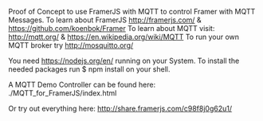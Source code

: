 Proof of Concept to use FramerJS with MQTT to control Framer with MQTT Messages.
To learn about FramerJS http://framerjs.com/ & https://github.com/koenbok/Framer
To learn about MQTT visit: http://mqtt.org/ & https://en.wikipedia.org/wiki/MQTT
To run your own MQTT broker try http://mosquitto.org/

You need https://nodejs.org/en/ running on your System. To install the needed packages run
$ npm install
on your shell.

A MQTT Demo Controller can be found here: ./MQTT_for_FramerJS/index.html

Or try out everything here: http://share.framerjs.com/c98f8j0g62u1/
